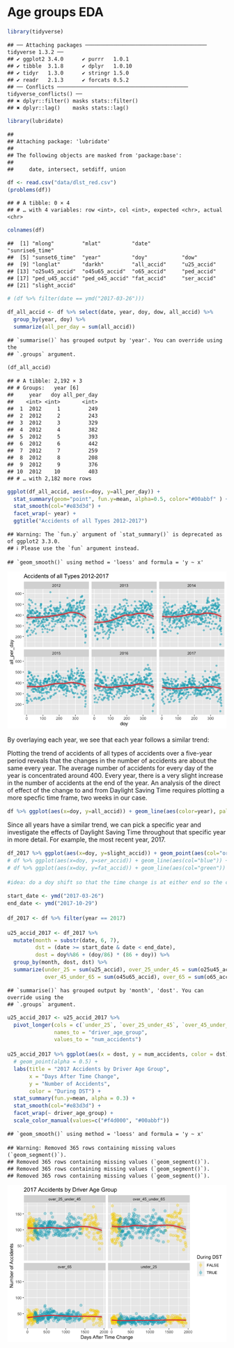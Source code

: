 Age groups EDA
================

``` r
library(tidyverse)
```

    ## ── Attaching packages ─────────────────────────────────────── tidyverse 1.3.2 ──
    ## ✔ ggplot2 3.4.0      ✔ purrr   1.0.1 
    ## ✔ tibble  3.1.8      ✔ dplyr   1.0.10
    ## ✔ tidyr   1.3.0      ✔ stringr 1.5.0 
    ## ✔ readr   2.1.3      ✔ forcats 0.5.2 
    ## ── Conflicts ────────────────────────────────────────── tidyverse_conflicts() ──
    ## ✖ dplyr::filter() masks stats::filter()
    ## ✖ dplyr::lag()    masks stats::lag()

``` r
library(lubridate)
```

    ## 
    ## Attaching package: 'lubridate'
    ## 
    ## The following objects are masked from 'package:base':
    ## 
    ##     date, intersect, setdiff, union

``` r
df <- read.csv("data/dlst_red.csv")
(problems(df))
```

    ## # A tibble: 0 × 4
    ## # … with 4 variables: row <int>, col <int>, expected <chr>, actual <chr>

``` r
colnames(df)
```

    ##  [1] "mlong"         "mlat"          "date"          "sunrise6_time"
    ##  [5] "sunset6_time"  "year"          "doy"           "dow"          
    ##  [9] "longlat"       "darkh"         "all_accid"     "u25_accid"    
    ## [13] "o25u45_accid"  "o45u65_accid"  "o65_accid"     "ped_accid"    
    ## [17] "ped_u45_accid" "ped_o45_accid" "fat_accid"     "ser_accid"    
    ## [21] "slight_accid"

``` r
# (df %>% filter(date == ymd("2017-03-26")))
```

``` r
df_all_accid <- df %>% select(date, year, doy, dow, all_accid) %>%
  group_by(year, doy) %>%
  summarize(all_per_day = sum(all_accid)) 
```

    ## `summarise()` has grouped output by 'year'. You can override using the
    ## `.groups` argument.

``` r
(df_all_accid)
```

    ## # A tibble: 2,192 × 3
    ## # Groups:   year [6]
    ##     year   doy all_per_day
    ##    <int> <int>       <int>
    ##  1  2012     1         249
    ##  2  2012     2         243
    ##  3  2012     3         329
    ##  4  2012     4         382
    ##  5  2012     5         393
    ##  6  2012     6         442
    ##  7  2012     7         259
    ##  8  2012     8         208
    ##  9  2012     9         376
    ## 10  2012    10         403
    ## # … with 2,182 more rows

``` r
ggplot(df_all_accid, aes(x=doy, y=all_per_day)) +
  stat_summary(geom="point", fun.y=mean, alpha=0.5, color="#00abbf" ) +
  stat_smooth(col="#e83d3d") +
  facet_wrap(~ year) +
  ggtitle("Accidents of all Types 2012-2017")
```

    ## Warning: The `fun.y` argument of `stat_summary()` is deprecated as of ggplot2 3.3.0.
    ## ℹ Please use the `fun` argument instead.

    ## `geom_smooth()` using method = 'loess' and formula = 'y ~ x'

![](age-EDA_files/figure-gfm/all-by-year-1.png)<!-- -->

By overlaying each year, we see that each year follows a similar trend:

Plotting the trend of accidents of all types of accidents over a
five-year period reveals that the changes in the number of accidents are
about the same every year. The average number of accidents for every day
of the year is concentrated around 400. Every year, there is a very
slight increase in the number of accidents at the end of the year. An
analysis of the direct of effect of the change to and from Daylight
Saving Time requires plotting a more specfic time frame, two weeks in
our case.

``` r
df %>% ggplot(aes(x=doy, y=all_accid)) + geom_line(aes(color=year), palette="RdYlBu", )
```

Since all years have a similar trend, we can pick a specific year and
investigate the effects of Daylight Saving Time throughout that specific
year in more detail. For example, the most recent year, 2017.

``` r
df_2017 %>% ggplot(aes(x=doy, y=slight_accid)) + geom_point(aes(col="orange")) + geom_smooth()
# df %>% ggplot(aes(x=doy, y=ser_accid)) + geom_line(aes(col="blue")) + geom_smooth()
# df %>% ggplot(aes(x=doy, y=fat_accid)) + geom_line(aes(col="green")) + geom_smooth()

#idea: do a doy shift so that the time change is at either end so the change is more noticeable
```

``` r
start_date <- ymd("2017-03-26") 
end_date <- ymd("2017-10-29")

df_2017 <- df %>% filter(year == 2017)

u25_accid_2017 <- df_2017 %>% 
  mutate(month = substr(date, 6, 7), 
         dst = (date >= start_date & date < end_date),
         dost = doy%%86 + (doy/86) * (86 + doy)) %>%
  group_by(month, dost, dst) %>% 
  summarize(under_25 = sum(u25_accid), over_25_under_45 = sum(o25u45_accid), 
            over_45_under_65 = sum(o45u65_accid), over_65 = sum(o65_accid))
```

    ## `summarise()` has grouped output by 'month', 'dost'. You can override using the
    ## `.groups` argument.

``` r
u25_accid_2017 <- u25_accid_2017 %>% 
  pivot_longer(cols = c(`under_25`, `over_25_under_45`, `over_45_under_65`, `over_65`),
               names_to = "driver_age_group",
               values_to = "num_accidents")

u25_accid_2017 %>% ggplot(aes(x = dost, y = num_accidents, color = dst)) +
  # geom_point(alpha = 0.5) +
  labs(title = "2017 Accidents by Driver Age Group",
       x = "Days After Time Change",
       y = "Number of Accidents",
       color = "During DST") +
  stat_summary(fun.y=mean, alpha = 0.3) +
  stat_smooth(col="#e83d3d") + 
  facet_wrap(~ driver_age_group) +
  scale_color_manual(values=c("#f4d000", "#00abbf")) 
```

    ## `geom_smooth()` using method = 'loess' and formula = 'y ~ x'

    ## Warning: Removed 365 rows containing missing values (`geom_segment()`).
    ## Removed 365 rows containing missing values (`geom_segment()`).
    ## Removed 365 rows containing missing values (`geom_segment()`).
    ## Removed 365 rows containing missing values (`geom_segment()`).

![](age-EDA_files/figure-gfm/2017-age-groups-1.png)<!-- -->
